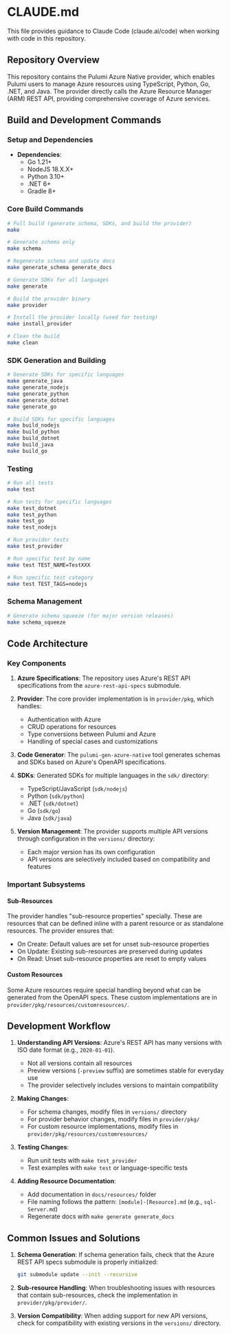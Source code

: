 # CLAUDE.md

This file provides guidance to Claude Code (claude.ai/code) when working with code in this repository.

## Repository Overview

This repository contains the Pulumi Azure Native provider, which enables Pulumi users to manage Azure resources using TypeScript, Python, Go, .NET, and Java. The provider directly calls the Azure Resource Manager (ARM) REST API, providing comprehensive coverage of Azure services.

## Build and Development Commands

### Setup and Dependencies

- **Dependencies**:
  - Go 1.21+
  - NodeJS 18.X.X+
  - Python 3.10+
  - .NET 6+
  - Gradle 8+

### Core Build Commands

```bash
# Full build (generate schema, SDKs, and build the provider)
make

# Generate schema only
make schema

# Regenerate schema and update docs
make generate_schema generate_docs

# Generate SDKs for all languages
make generate

# Build the provider binary
make provider

# Install the provider locally (used for testing)
make install_provider

# Clean the build
make clean
```

### SDK Generation and Building

```bash
# Generate SDKs for specific languages
make generate_java
make generate_nodejs
make generate_python
make generate_dotnet
make generate_go

# Build SDKs for specific languages
make build_nodejs
make build_python
make build_dotnet
make build_java
make build_go
```

### Testing

```bash
# Run all tests
make test

# Run tests for specific languages
make test_dotnet
make test_python
make test_go
make test_nodejs

# Run provider tests
make test_provider

# Run specific test by name
make test TEST_NAME=TestXXX

# Run specific test category
make test TEST_TAGS=nodejs
```

### Schema Management

```bash
# Generate schema squeeze (for major version releases)
make schema_squeeze
```

## Code Architecture

### Key Components

1. **Azure Specifications**: The repository uses Azure's REST API specifications from the `azure-rest-api-specs` submodule.

2. **Provider**: The core provider implementation is in `provider/pkg`, which handles:
   - Authentication with Azure
   - CRUD operations for resources
   - Type conversions between Pulumi and Azure
   - Handling of special cases and customizations

3. **Code Generator**: The `pulumi-gen-azure-native` tool generates schemas and SDKs based on Azure's OpenAPI specifications.

4. **SDKs**: Generated SDKs for multiple languages in the `sdk/` directory:
   - TypeScript/JavaScript (`sdk/nodejs`)
   - Python (`sdk/python`) 
   - .NET (`sdk/dotnet`)
   - Go (`sdk/go`)
   - Java (`sdk/java`)

5. **Version Management**: The provider supports multiple API versions through configuration in the `versions/` directory:
   - Each major version has its own configuration
   - API versions are selectively included based on compatibility and features

### Important Subsystems

#### Sub-Resources

The provider handles "sub-resource properties" specially. These are resources that can be defined inline with a parent resource or as standalone resources. The provider ensures that:
- On Create: Default values are set for unset sub-resource properties
- On Update: Existing sub-resources are preserved during updates
- On Read: Unset sub-resource properties are reset to empty values

#### Custom Resources

Some Azure resources require special handling beyond what can be generated from the OpenAPI specs. These custom implementations are in `provider/pkg/resources/customresources/`.

## Development Workflow

1. **Understanding API Versions**: Azure's REST API has many versions with ISO date format (e.g., `2020-01-01`).
   - Not all versions contain all resources
   - Preview versions (`-preview` suffix) are sometimes stable for everyday use
   - The provider selectively includes versions to maintain compatibility

2. **Making Changes**:
   - For schema changes, modify files in `versions/` directory
   - For provider behavior changes, modify files in `provider/pkg/`
   - For custom resource implementations, modify files in `provider/pkg/resources/customresources/`

3. **Testing Changes**:
   - Run unit tests with `make test_provider`
   - Test examples with `make test` or language-specific tests

4. **Adding Resource Documentation**:
   - Add documentation in `docs/resources/` folder
   - File naming follows the pattern: `[module]-[Resource].md` (e.g., `sql-Server.md`)
   - Regenerate docs with `make generate generate_docs`

## Common Issues and Solutions

1. **Schema Generation**: If schema generation fails, check that the Azure REST API specs submodule is properly initialized:
   ```bash
   git submodule update --init --recursive
   ```

2. **Sub-resource Handling**: When troubleshooting issues with resources that contain sub-resources, check the implementation in `provider/pkg/provider/`.

3. **Version Compatibility**: When adding support for new API versions, check for compatibility with existing versions in the `versions/` directory.